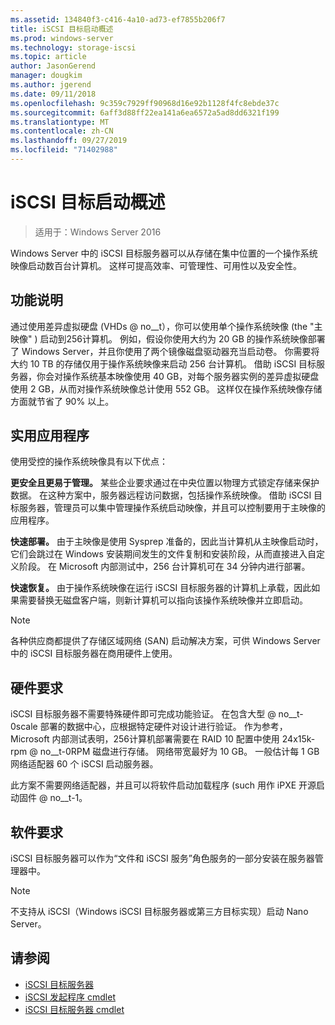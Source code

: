 ```yaml
---
ms.assetid: 134840f3-c416-4a10-ad73-ef7855b206f7
title: iSCSI 目标启动概述
ms.prod: windows-server
ms.technology: storage-iscsi
ms.topic: article
author: JasonGerend
manager: dougkim
ms.author: jgerend
ms.date: 09/11/2018
ms.openlocfilehash: 9c359c7929ff90968d16e92b1128f4fc8ebde37c
ms.sourcegitcommit: 6aff3d88ff22ea141a6ea6572a5ad8dd6321f199
ms.translationtype: MT
ms.contentlocale: zh-CN
ms.lasthandoff: 09/27/2019
ms.locfileid: "71402988"
---
```

# <a name="iscsi-target-boot-overview"></a>iSCSI 目标启动概述

> 适用于：Windows Server 2016

Windows Server 中的 iSCSI 目标服务器可以从存储在集中位置的一个操作系统映像启动数百台计算机。 这样可提高效率、可管理性、可用性以及安全性。  
  
## <a name="BKMK_OVER"></a>功能说明  
通过使用差异虚拟硬盘 \(VHDs @ no__t），你可以使用单个操作系统映像 \(the "主映像" \) 启动到256计算机。 例如，假设你使用大约为 20 GB 的操作系统映像部署了 Windows Server，并且你使用了两个镜像磁盘驱动器充当启动卷。 你需要将大约 10 TB 的存储仅用于操作系统映像来启动 256 台计算机。 借助 iSCSI 目标服务器，你会对操作系统基本映像使用 40 GB，对每个服务器实例的差异虚拟硬盘使用 2 GB，从而对操作系统映像总计使用 552 GB。 这样仅在操作系统映像存储方面就节省了 90% 以上。  
  
## <a name="BKMK_APP"></a>实用应用程序  
使用受控的操作系统映像具有以下优点：  
  
**更安全且更易于管理。** 某些企业要求通过在中央位置以物理方式锁定存储来保护数据。 在这种方案中，服务器远程访问数据，包括操作系统映像。 借助 iSCSI 目标服务器，管理员可以集中管理操作系统启动映像，并且可以控制要用于主映像的应用程序。  
  
**快速部署。** 由于主映像是使用 Sysprep 准备的，因此当计算机从主映像启动时，它们会跳过在 Windows 安装期间发生的文件复制和安装阶段，从而直接进入自定义阶段。 在 Microsoft 内部测试中，256 台计算机可在 34 分钟内进行部署。  
  
**快速恢复。** 由于操作系统映像在运行 iSCSI 目标服务器的计算机上承载，因此如果需要替换无磁盘客户端，则新计算机可以指向该操作系统映像并立即启动。  
  
> [!NOTE]  
> 各种供应商都提供了存储区域网络 \(SAN\) 启动解决方案，可供 Windows Server 中的 iSCSI 目标服务器在商用硬件上使用。  
  
## <a name="BKMK_HARD"></a>硬件要求  
iSCSI 目标服务器不需要特殊硬件即可完成功能验证。 在包含大型 @ no__t-0scale 部署的数据中心，应根据特定硬件对设计进行验证。 作为参考，Microsoft 内部测试表明，256计算机部署需要在 RAID 10 配置中使用 24x15k-rpm @ no__t-0RPM 磁盘进行存储。 网络带宽最好为 10 GB。 一般估计每 1 GB 网络适配器 60 个 iSCSI 启动服务器。  
  
此方案不需要网络适配器，并且可以将软件启动加载程序 \(such 用作 iPXE 开源启动固件 @ no__t-1。  
  
## <a name="BKMK_SOFT"></a>软件要求  
iSCSI 目标服务器可以作为“文件和 iSCSI 服务”角色服务的一部分安装在服务器管理器中。

> [!NOTE]
> 不支持从 iSCSI（Windows iSCSI 目标服务器或第三方目标实现）启动 Nano Server。

## <a name="see-also"></a>请参阅
* [iSCSI 目标服务器](https://technet.microsoft.com/library/hh848272(v=ws.11).aspx)
* [iSCSI 发起程序 cmdlet](https://technet.microsoft.com/library/hh826099(v=wps.640).aspx)
* [iSCSI 目标服务器 cmdlet](https://technet.microsoft.com/library/jj612803(v=wps.630).aspx)